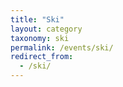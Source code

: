 ```yaml
---
title: "Ski"
layout: category
taxonomy: ski
permalink: /events/ski/
redirect_from:
  - /ski/
---
```

